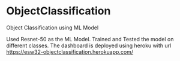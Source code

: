 # ObjectClassification
Object Classification using ML Model

Used Resnet-50 as the ML Model. 
Trained and Tested the model on different classes.
The dashboard is deployed using heroku with url https://esw32-objectclassification.herokuapp.com/
